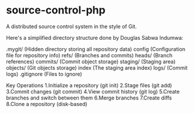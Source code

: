 # source-control-php
A distributed source control system in the style of Git.

Here's a simplified directory structure done by Douglas Sabwa Indumwa:

.mygit/ (Hidden directory storing all repository data)
	config (Configuration file for repository info)
	refs/ (Branches and commits)
		heads/ (Branch references)
		commits/ (Commit object storage)
	staging/ (Staging area)
	objects/ (Git objects storage)
	index (The staging area index)
	logs/ (Commit logs)
	.gitignore (Files to ignore)

Key Operations
1.Initialize a repository (git init)
2.Stage files (git add)
3.Commit changes (git commit)
4.View commit history (git log)
5.Create branches and switch between them
6.Merge branches
7.Create diffs
8.Clone a repository (disk-based)
